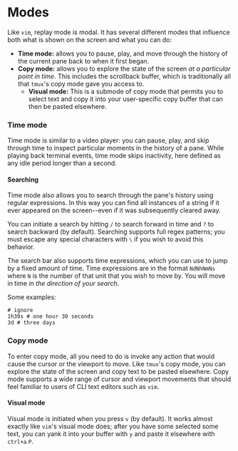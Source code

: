 # Modes

Like `vim`, replay mode is modal. It has several different modes that influence both what is shown on the screen and what you can do:

- **Time mode:** allows you to pause, play, and move through the history of the current pane back to when it first began.
- **Copy mode:** allows you to explore the state of the screen _at a particular point in time_. This includes the scrollback buffer, which is traditionally all that `tmux`'s copy mode gave you access to.
    - **Visual mode:** This is a submode of copy mode that permits you to select text and copy it into your user-specific copy buffer that can then be pasted elsewhere.

### Time mode

Time mode is similar to a video player: you can pause, play, and skip through time to inspect particular moments in the history of a pane. While playing back terminal events, time mode skips inactivity, here defined as any idle period longer than a second.

#### Searching

Time mode also allows you to search through the pane's history using regular expressions. In this way you can find all instances of a string if it ever appeared on the screen--even if it was subsequently cleared away.

You can initiate a search by hitting `/` to search forward in time and `?` to search backward (by default). Searching supports full regex patterns; you must escape any special characters with `\` if you wish to avoid this behavior.

The search bar also supports time expressions, which you can use to jump by a fixed amount of time. Time expressions are in the format `NdNhNmNs` where `N` is the number of that unit that you wish to move by. You will move in time _in the direction of your search_.

Some examples:

```janet
# ignore
1h30s # one hour 30 seconds
3d # three days
```

### Copy mode

To enter copy mode, all you need to do is invoke any action that would cause the cursor or the viewport to move. Like `tmux`'s copy mode, you can explore the state of the screen and copy text to be pasted elsewhere. Copy mode supports a wide range of cursor and viewport movements that should feel familiar to users of CLI text editors such as `vim`.

#### Visual mode

Visual mode is initiated when you press `v` (by default). It works almost exactly like `vim`'s visual mode does; after you have some selected some text, you can yank it into your buffer with `y` and paste it elsewhere with `ctrl+a` `P`.
